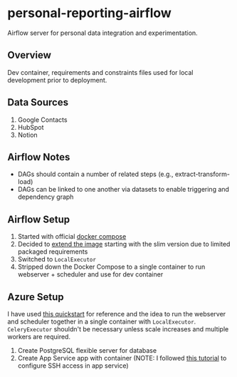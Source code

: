# personal-reporting-airflow

Airflow server for personal data integration and experimentation.

## Overview

Dev container, requirements and constraints files used for local development prior to deployment.

## Data Sources

1. Google Contacts
2. HubSpot
3. Notion

## Airflow Notes

- DAGs should contain a number of related steps (e.g., extract-transform-load)
- DAGs can be linked to one another via datasets to enable triggering and dependency graph

## Airflow Setup

1. Started with official [docker compose](https://airflow.apache.org/docs/apache-airflow/stable/howto/docker-compose/index.html)
2. Decided to [extend the image](https://airflow.apache.org/docs/docker-stack/build.html#extending-the-image) starting with the slim version due to limited packaged requirements
3. Switched to `LocalExecutor` 
4. Stripped down the Docker Compose to a single container to run webserver + scheduler and use for dev container


## Azure Setup

I have used [this quickstart](https://github.com/savjani-zz/azure-quickstart-templates/tree/master/101-webapp-linux-airflow-postgresql) for reference and the idea to run the webserver and scheduler together in a single container with `LocalExecutor`. `CeleryExecutor` shouldn't be necessary unless scale increases and multiple workers are required.

1. Create PostgreSQL flexible server for database
2. Create App Service app with container (NOTE: I followed [this tutorial](https://learn.microsoft.com/en-us/azure/app-service/configure-custom-container?tabs=debian&pivots=container-linux#enable-ssh) to configure SSH access in app service)